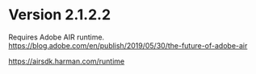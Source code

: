 # Version 2.1.2.2

Requires Adobe AIR runtime.  
https://blog.adobe.com/en/publish/2019/05/30/the-future-of-adobe-air  

https://airsdk.harman.com/runtime  
